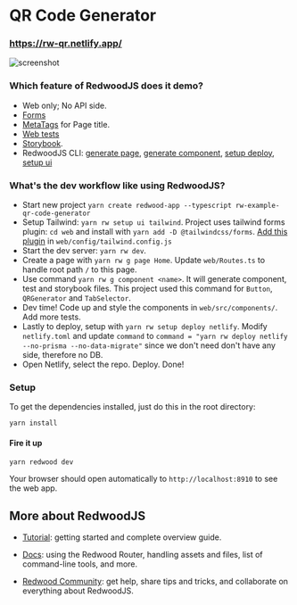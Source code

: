 # QR Code Generator
### https://rw-qr.netlify.app/
![screenshot](https://user-images.githubusercontent.com/2629902/156913974-4e2ed993-46c5-4371-ae59-5e0c004c6f02.png)

### Which feature of RedwoodJS does it demo?
- Web only; No API side.
- [Forms](https://redwoodjs.com/docs/forms)
- [MetaTags](https://redwoodjs.com/docs/seo-head#setting-meta-tags-open-graph-directives) for Page title.
- [Web tests](https://redwoodjs.com/docs/testing#testing-components)
- [Storybook](https://redwoodjs.com/docs/storybook).
- RedwoodJS CLI: [generate page](https://redwoodjs.com/docs/cli-commands#generate-alias-g), [generate component](https://redwoodjs.com/docs/cli-commands#generate-component), [setup deploy](https://redwoodjs.com/docs/cli-commands#setup-deploy-config), [setup ui](https://redwoodjs.com/docs/cli-commands#setup-ui)

### What's the dev workflow like using RedwoodJS?
- Start new project `yarn create redwood-app --typescript rw-example-qr-code-generator`
- Setup Tailwind: `yarn rw setup ui tailwind`. Project uses tailwind forms plugin: `cd web`  and install with `yarn add -D @tailwindcss/forms`. [Add this plugin](https://github.com/callingmedic911/rw-example-qr-code-generator/commit/392b3ace5f41202ce44db7fcb5513bcbbdb0c91c) in `web/config/tailwind.config.js`
- Start the dev server: `yarn rw dev`.
- Create a page with `yarn rw g page Home`. Update `web/Routes.ts` to handle root path `/` to this page.
- Use command `yarn rw g component <name>`. It will generate component, test and storybook files. This project used this command for `Button`, `QRGenerator` and `TabSelector`. 
- Dev time! Code up and style the components in `web/src/components/`. Add more tests.
- Lastly to deploy, setup with `yarn rw setup deploy netlify`. Modify `netlify.toml` and update `command`  to `command = "yarn rw deploy netlify --no-prisma --no-data-migrate"` since we don't need don't have any side, therefore no DB.
- Open Netlify, select the repo. Deploy. Done!

### Setup

To get the dependencies installed, just do this in the root directory:

```terminal
yarn install
```
#### Fire it up

```terminal
yarn redwood dev
```

Your browser should open automatically to `http://localhost:8910` to see the web app. 

## More about RedwoodJS

- [Tutorial](https://redwoodjs.com/tutorial/welcome-to-redwood): getting started and complete overview guide.

- [Docs](https://redwoodjs.com/docs/introduction): using the Redwood Router, handling assets and files, list of command-line tools, and more.

- [Redwood Community](https://community.redwoodjs.com): get help, share tips and tricks, and collaborate on everything about RedwoodJS.
